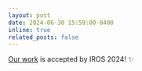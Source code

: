 ```yaml
---
layout: post
date: 2024-06-30 15:59:00-0400
inline: true
related_posts: false
---
```


<a href="https://sites.google.com/view/haoangli/nlb-pba">Our work</a> is accepted by IROS 2024! :sparkles:
